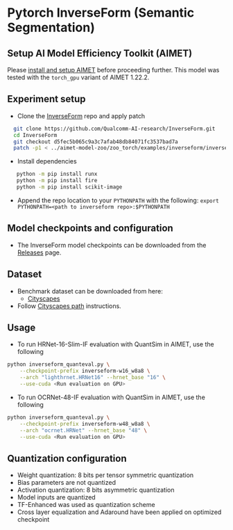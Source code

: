 # Pytorch InverseForm (Semantic Segmentation)

## Setup AI Model Efficiency Toolkit (AIMET)
Please [install and setup AIMET](https://github.com/quic/aimet/blob/release-aimet-1.22/packaging/install.md) before proceeding further.
This model was tested with the `torch_gpu` variant of AIMET 1.22.2.

## Experiment setup
- Clone the [InverseForm](https://github.com/Qualcomm-AI-research/InverseForm) repo and apply patch
```bash
  git clone https://github.com/Qualcomm-AI-research/InverseForm.git
  cd InverseForm
  git checkout d5fec5b065c9a3c7afab48db84071fc3537bad7a
  patch -p1 < ../aimet-model-zoo/zoo_torch/examples/inverseform/inverseform_eval.patch
```
- Install dependencies 
```bash 
   python -m pip install runx
   python -m pip install fire
   python -m pip install scikit-image
```
- Append the repo location to your `PYTHONPATH` with the following:
  `export PYTHONPATH=<path to inverseform repo>:$PYTHONPATH`

## Model checkpoints and configuration
- The InverseForm model checkpoints can be downloaded from the [Releases](/../../releases) page.

## Dataset
- Benchmark dataset can be downloaded from here:
  - [Cityscapes](https://www.cityscapes-dataset.com/)
- Follow [Cityscapes path](https://github.com/Qualcomm-AI-research/InverseForm#cityscapes-path) instructions.

## Usage
- To run HRNet-16-Slim-IF evaluation with QuantSim in AIMET, use the following
```bash
python inverseform_quanteval.py \
	--checkpoint-prefix inverseform-w16_w8a8 \
	--arch "lighthrnet.HRNet16" --hrnet_base "16" \
	--use-cuda <Run evaluation on GPU>
```
- To run OCRNet-48-IF evaluation with QuantSim in AIMET, use the following
```bash
python inverseform_quanteval.py \
	--checkpoint-prefix inverseform-w48_w8a8 \
	--arch "ocrnet.HRNet" --hrnet_base "48" \
	--use-cuda <Run evaluation on GPU>
```

## Quantization configuration
- Weight quantization: 8 bits per tensor symmetric quantization
- Bias parameters are not quantized
- Activation quantization: 8 bits asymmetric quantization
- Model inputs are quantized
- TF-Enhanced was used as quantization scheme
- Cross layer equalization and Adaround have been applied on optimized checkpoint
